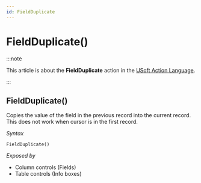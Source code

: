```yaml
---
id: FieldDuplicate
---
```


# FieldDuplicate()




:::note

This article is about the **FieldDuplicate** action in the [USoft Action Language](/Task_flow/Action_Language_reference/USoft_Action_Language.md).

:::

## **FieldDuplicate()**

Copies the value of the field in the previous record into the current record. This does not work when cursor is in the first record.

*Syntax*

```
FieldDuplicate()
```

*Exposed by*

- Column controls (Fields)
- Table controls (Info boxes)